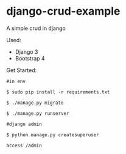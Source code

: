 # django-crud-example
A simple crud in django

Used:

- Django 3
- Bootstrap 4

Get Started:

```
#in env

$ sudo pip install -r requirements.txt

$ ./manage.py migrate

$ ./manage.py runserver

#django admin

$ python manage.py createsuperuser

access /admin

```
